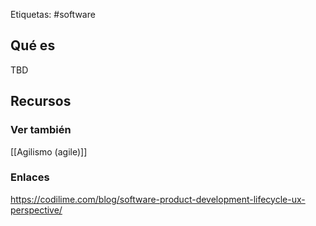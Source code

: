 Etiquetas: #software

## Qué es
TBD

## Recursos
### Ver también
[[Agilismo (agile)]]

### Enlaces
https://codilime.com/blog/software-product-development-lifecycle-ux-perspective/